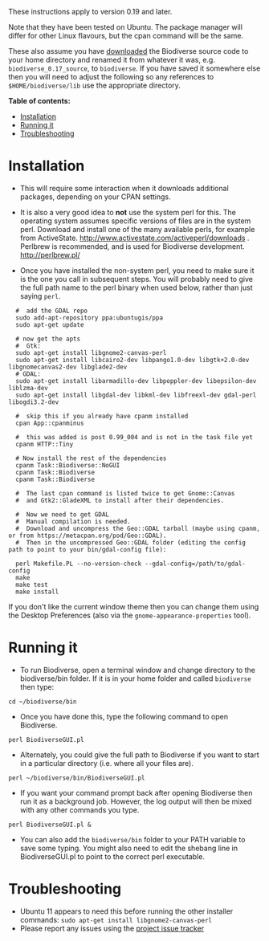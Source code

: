 These instructions apply to version 0.19 and later.

Note that they have been tested on Ubuntu.  The package manager will differ for other Linux flavours, but the cpan command will be the same.

These also assume you have [downloaded](http://code.google.com/p/biodiverse/downloads/list) the Biodiverse source code to your home directory and renamed it from whatever it was, e.g. `biodiverse_0.17_source`, to `biodiverse`.  If you have saved it somewhere else then you will need to adjust the following so any references to `$HOME/biodiverse/lib` use the appropriate directory.

**Table of contents:**
* [Installation](#installation)
* [Running it](#running-it)
* [Troubleshooting](#troubleshooting)


# Installation #

  * This will require some interaction when it downloads additional packages, depending on your CPAN settings.

  * It is also a very good idea to **not** use the system perl for this.  The operating system assumes specific versions of files are in the system perl.  Download and install one of the many available perls, for example from ActiveState.  http://www.activestate.com/activeperl/downloads .  Perlbrew is recommended, and is used for Biodiverse development.  http://perlbrew.pl/

  * Once you have installed the non-system perl, you need to make sure it is the one you call in subsequent steps.  You will probably need to give the full path name to the perl binary when used below, rather than just saying `perl`.


```
  #  add the GDAL repo
  sudo add-apt-repository ppa:ubuntugis/ppa 
  sudo apt-get update

  # now get the apts
  #  Gtk:
  sudo apt-get install libgnome2-canvas-perl
  sudo apt-get install libcairo2-dev libpango1.0-dev libgtk+2.0-dev libgnomecanvas2-dev libglade2-dev
  # GDAL:
  sudo apt-get install libarmadillo-dev libpoppler-dev libepsilon-dev liblzma-dev
  sudo apt-get install libgdal-dev libkml-dev libfreexl-dev gdal-perl libogdi3.2-dev

  #  skip this if you already have cpanm installed
  cpan App::cpanminus

  #  this was added is post 0.99_004 and is not in the task file yet
  cpanm HTTP::Tiny

  # Now install the rest of the dependencies
  cpanm Task::Biodiverse::NoGUI
  cpanm Task::Biodiverse
  cpanm Task::Biodiverse

  #  The last cpan command is listed twice to get Gnome::Canvas
  #  and Gtk2::GladeXML to install after their dependencies.

  #  Now we need to get GDAL
  #  Manual compilation is needed.
  #  Download and uncompress the Geo::GDAL tarball (maybe using cpanm, or from https://metacpan.org/pod/Geo::GDAL).  
  #  Then in the uncompressed Geo::GDAL folder (editing the config path to point to your bin/gdal-config file):

  perl Makefile.PL --no-version-check --gdal-config=/path/to/gdal-config
  make
  make test
  make install

```

If you don't like the current window theme then you can change them using the Desktop Preferences (also via the `gnome-appearance-properties` tool).


# Running it #

  * To run Biodiverse, open a terminal window and change directory to the biodiverse/bin folder.  If it is in your home folder and called `biodiverse` then type:
```
cd ~/biodiverse/bin
```
  * Once you have done this, type the following command to open Biodiverse.
```
perl BiodiverseGUI.pl
```
  * Alternately, you could give the full path to Biodiverse if you want to start in a particular directory (i.e. where all your files are).
```
perl ~/biodiverse/bin/BiodiverseGUI.pl
```
  * If you want your command prompt back after opening Biodiverse then run it as a background job.  However, the log output will then be mixed with any other commands you type.
```
perl BiodiverseGUI.pl &
```


  * You can also add the `biodiverse/bin` folder to your PATH variable to save some typing. You might also need to edit the shebang line in BiodiverseGUI.pl to point to the correct perl executable.

# Troubleshooting #
  * Ubuntu 11 appears to need this before running the other installer commands:  `sudo apt-get install libgnome2-canvas-perl`
  * Please report any issues using the [project issue tracker](https://github.com/shawnlaffan/biodiverse/issues/)